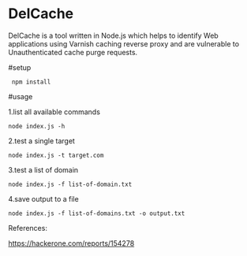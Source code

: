 # DelCache

DelCache is a tool written in Node.js which helps to identify
Web applications using Varnish caching reverse proxy and are vulnerable to
Unauthenticated cache purge requests.

#setup

```
 npm install
```
#usage


1.list all available commands
```
node index.js -h
```

2.test a single target
```
node index.js -t target.com
```

3.test a list of domain
```
node index.js -f list-of-domain.txt
```
4.save output to a file

```
node index.js -f list-of-domains.txt -o output.txt

```
References:

https://hackerone.com/reports/154278
